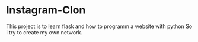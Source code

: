# Instagram-Clon
This project is to learn flask and how to programm a website with python
So i try to create my own network.
